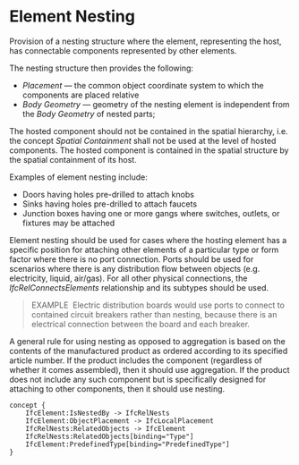 Element Nesting
===============

Provision of a nesting structure where the element, representing the host, has connectable components represented by other elements.

The nesting structure then provides the following:

* _Placement_ &mdash; the common object coordinate system to which the components are placed relative
* _Body Geometry_ &mdash; geometry of the nesting element is independent from the _Body Geometry_ of nested parts;

The hosted component should not be contained in the spatial hierarchy, i.e. the concept _Spatial Containment_ shall not be used at the level of hosted components. The hosted component is contained in the spatial structure by the spatial containment of its host.

Examples of element nesting include:

* Doors having holes pre-drilled to attach knobs
* Sinks having holes pre-drilled to attach faucets
* Junction boxes having one or more gangs where switches, outlets, or fixtures may be attached

Element nesting should be used for cases where the hosting element has a specific position for attaching other elements of a particular type or form factor where there is no port connection. Ports should be used for scenarios where there is any distribution flow between objects (e.g. electricity, liquid, air/gas). For all other physical connections, the _IfcRelConnectsElements_ relationship and its subtypes should be used.

> EXAMPLE&nbsp; Electric distribution boards would use ports to connect to contained circuit breakers rather than nesting, because there is an electrical connection between the board and each breaker.

A general rule for using nesting as opposed to aggregation is based on the contents of the manufactured product as ordered according to its specified article number. If the product includes the component (regardless of whether it comes assembled), then it should use aggregation. If the product does not include any such component but is specifically designed for attaching to other components, then it should use nesting.

```
concept {
    IfcElement:IsNestedBy -> IfcRelNests
    IfcElement:ObjectPlacement -> IfcLocalPlacement
    IfcRelNests:RelatedObjects -> IfcElement
    IfcRelNests:RelatedObjects[binding="Type"]
    IfcElement:PredefinedType[binding="PredefinedType"]
}
```
